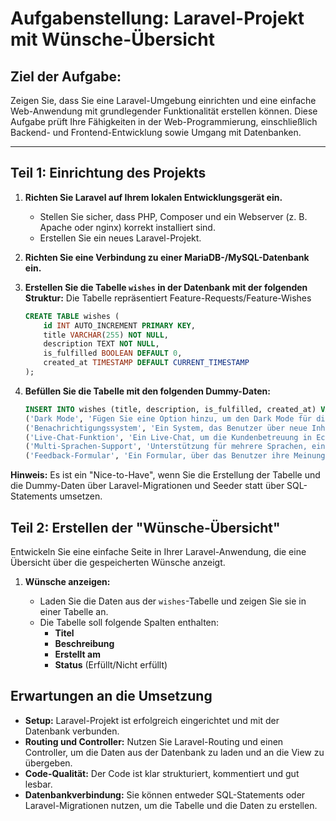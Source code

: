 # Aufgabenstellung: Laravel-Projekt mit Wünsche-Übersicht

## Ziel der Aufgabe:
Zeigen Sie, dass Sie eine Laravel-Umgebung einrichten und eine einfache Web-Anwendung mit grundlegender Funktionalität erstellen können. Diese Aufgabe prüft Ihre Fähigkeiten in der Web-Programmierung, einschließlich Backend- und Frontend-Entwicklung sowie Umgang mit Datenbanken.

---

## Teil 1: Einrichtung des Projekts

1. **Richten Sie Laravel auf Ihrem lokalen Entwicklungsgerät ein.**
   - Stellen Sie sicher, dass PHP, Composer und ein Webserver (z. B. Apache oder nginx) korrekt installiert sind.
   - Erstellen Sie ein neues Laravel-Projekt.

2. **Richten Sie eine Verbindung zu einer MariaDB-/MySQL-Datenbank ein.**

3. **Erstellen Sie die Tabelle `wishes` in der Datenbank mit der folgenden Struktur:**
   Die Tabelle repräsentiert Feature-Requests/Feature-Wishes

   ```sql
   CREATE TABLE wishes (
       id INT AUTO_INCREMENT PRIMARY KEY,
       title VARCHAR(255) NOT NULL,
       description TEXT NOT NULL,
       is_fulfilled BOOLEAN DEFAULT 0,
       created_at TIMESTAMP DEFAULT CURRENT_TIMESTAMP
   );

5. **Befüllen Sie die Tabelle mit den folgenden Dummy-Daten:**

	```sql
	INSERT INTO wishes (title, description, is_fulfilled, created_at) VALUES
	('Dark Mode', 'Fügen Sie eine Option hinzu, um den Dark Mode für die Website zu aktivieren.', 0, '2023-12-01 10:00:00'),
	('Benachrichtigungssystem', 'Ein System, das Benutzer über neue Inhalte oder Updates informiert.', 1, '2023-11-15 15:30:00'),
	('Live-Chat-Funktion', 'Ein Live-Chat, um die Kundenbetreuung in Echtzeit zu verbessern.', 0, '2023-12-02 18:45:00'),
	('Multi-Sprachen-Support', 'Unterstützung für mehrere Sprachen, einschließlich Deutsch und Englisch.', 0, '2023-10-10 08:20:00'),
	('Feedback-Formular', 'Ein Formular, über das Benutzer ihre Meinungen und Vorschläge senden können.', 1, '2023-09-20 09:00:00');
**Hinweis:** Es ist ein "Nice-to-Have", wenn Sie die Erstellung der Tabelle und die Dummy-Daten über Laravel-Migrationen und Seeder statt über SQL-Statements umsetzen.


## Teil 2: Erstellen der "Wünsche-Übersicht"

Entwickeln Sie eine einfache Seite in Ihrer Laravel-Anwendung, die eine Übersicht über die gespeicherten Wünsche anzeigt.

1.  **Wünsche anzeigen:**
    
    -   Laden Sie die Daten aus der `wishes`-Tabelle und zeigen Sie sie in einer Tabelle an.
    -   Die Tabelle soll folgende Spalten enthalten:
        -   **Titel**
        -   **Beschreibung**
        -   **Erstellt am**
        -   **Status** (Erfüllt/Nicht erfüllt)
        

## Erwartungen an die Umsetzung

-   **Setup:** Laravel-Projekt ist erfolgreich eingerichtet und mit der Datenbank verbunden.
-   **Routing und Controller:** Nutzen Sie Laravel-Routing und einen Controller, um die Daten aus der Datenbank zu laden und an die View zu übergeben.
-   **Code-Qualität:** Der Code ist klar strukturiert, kommentiert und gut lesbar.
-   **Datenbankverbindung:** Sie können entweder SQL-Statements oder Laravel-Migrationen nutzen, um die Tabelle und die Daten zu erstellen.
